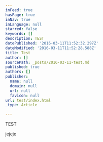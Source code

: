 ```yaml
---
inFeed: true
hasPage: true
inNav: true
inLanguage: null
starred: false
keywords: []
description: TEST
datePublished: '2016-03-11T11:52:32.297Z'
dateModified: '2016-03-11T11:52:28.588Z'
title: Test
author: []
sourcePath: _posts/2016-03-11-test.md
published: true
authors: []
publisher:
  name: null
  domain: null
  url: null
  favicon: null
url: test/index.html
_type: Article

---
```

TEST

jejeje